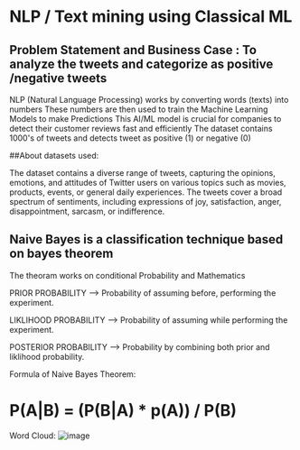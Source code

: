 # NLP / Text mining using Classical ML
## Problem Statement and Business Case : To analyze the tweets and categorize as positive /negative tweets
NLP (Natural Language Processing) works by converting words (texts) into numbers 
These numbers are then used to train the Machine Learning Models to make Predictions
This AI/ML model is crucial for companies to detect their customer reviews fast and efficiently
The dataset contains 1000's of tweets and detects tweet as positive (1) or negative (0)

##About datasets used:

The dataset contains a diverse range of tweets, capturing the opinions, emotions, and attitudes of Twitter users on various topics such as movies, products, events, or general daily experiences. The tweets cover a broad spectrum of sentiments, including expressions of joy, satisfaction, anger, disappointment, sarcasm, or indifference.

## Naive Bayes is a classification technique based on bayes theorem
The theoram works on conditional Probability and Mathematics

PRIOR PROBABILITY --> Probability of assuming before, performing the experiment.

LIKLIHOOD PROBABILITY --> Probability of assuming while performing the experiment.

POSTERIOR PROBABILITY --> Probability by combining both prior and liklihood probability.

Formula of Naive Bayes Theorem:
#    P(A|B) = (P(B|A) * p(A)) / P(B)

Word Cloud: 
![image](https://github.com/user-attachments/assets/9e48ba30-a3af-4ce0-b3be-2e63cc633c95)
